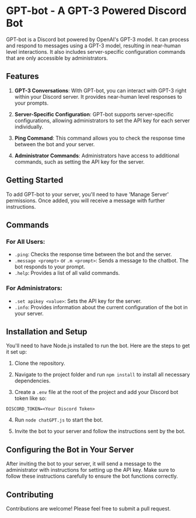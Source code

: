 # GPT-bot - A GPT-3 Powered Discord Bot

GPT-bot is a Discord bot powered by OpenAI's GPT-3 model. It can process and respond to messages using a GPT-3 model, resulting in near-human level interactions. It also includes server-specific configuration commands that are only accessible by administrators.

## Features

1. **GPT-3 Conversations**: With GPT-bot, you can interact with GPT-3 right within your Discord server. It provides near-human level responses to your prompts.

2. **Server-Specific Configuration**: GPT-bot supports server-specific configurations, allowing administrators to set the API key for each server individually. 

3. **Ping Command**: This command allows you to check the response time between the bot and your server.

4. **Administrator Commands**: Administrators have access to additional commands, such as setting the API key for the server.

## Getting Started

To add GPT-bot to your server, you'll need to have 'Manage Server' permissions. Once added, you will receive a message with further instructions. 

## Commands

### For All Users:

- `.ping`: Checks the response time between the bot and the server.
- `.message <prompt>` or `.m <prompt>`: Sends a message to the chatbot. The bot responds to your prompt.
- `.help`: Provides a list of all valid commands.

### For Administrators:

- `.set apikey <value>`: Sets the API key for the server.
- `.info`: Provides information about the current configuration of the bot in your server.

## Installation and Setup

You'll need to have Node.js installed to run the bot. Here are the steps to get it set up:

1. Clone the repository.

2. Navigate to the project folder and run `npm install` to install all necessary dependencies.

3. Create a `.env` file at the root of the project and add your Discord bot token like so:

```env
DISCORD_TOKEN=<Your Discord Token>
```

4. Run `node chatGPT.js` to start the bot.

5. Invite the bot to your server and follow the instructions sent by the bot.

## Configuring the Bot in Your Server

After inviting the bot to your server, it will send a message to the administrator with instructions for setting up the API key. Make sure to follow these instructions carefully to ensure the bot functions correctly.

## Contributing

Contributions are welcome! Please feel free to submit a pull request.
